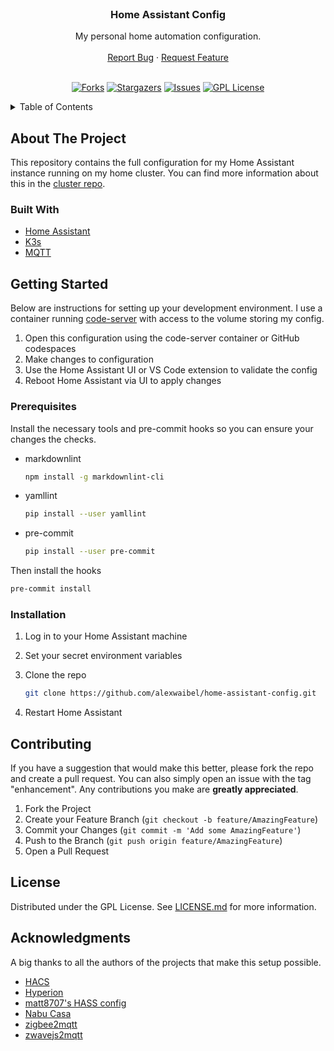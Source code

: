 <!-- markdownlint-disable MD033 MD041 -->
<br />
<div align="center">
  <h3 align="center">Home Assistant Config</h3>

  <p align="center">
    My personal home automation configuration.
    <br />
    <br />
    <a href="https://github.com/alexwaibel/home-assistant-config/issues">Report Bug</a>
    ·
    <a href="https://github.com/alexwaibel/home-assistant-config/issues">Request Feature</a>
    <br />
    <br />
  </p>

[![Forks][forks-shield]][forks-url]
[![Stargazers][stars-shield]][stars-url]
[![Issues][issues-shield]][issues-url]
[![GPL License][license-shield]][license-url]

</div>

<details>
  <summary>Table of Contents</summary>
  <ol>
    <li>
      <a href="#about-the-project">About The Project</a>
      <ul>
        <li><a href="#built-with">Built With</a></li>
      </ul>
    </li>
    <li>
      <a href="#getting-started">Getting Started</a>
      <ul>
        <li><a href="#prerequisites">Prerequisites</a></li>
        <li><a href="#installation">Installation</a></li>
      </ul>
    </li>
    <li><a href="#contributing">Contributing</a></li>
    <li><a href="#license">License</a></li>
    <li><a href="#acknowledgments">Acknowledgments</a></li>
  </ol>
</details>

<!-- markdownlint-enable MD033 -->

## About The Project

This repository contains the full configuration for my Home Assistant instance running on my home cluster. You can find more information about this in the [cluster repo](https://github.com/alexwaibel/home-cluster).

### Built With

* [Home Assistant](https://www.home-assistant.io/)
* [K3s](https://k3s.io/)
* [MQTT](https://mqtt.org/)

## Getting Started

Below are instructions for setting up your development environment. I use a container running [code-server](https://github.com/cdr/code-server) with access to the volume storing my config.

1. Open this configuration using the code-server container or GitHub codespaces
1. Make changes to configuration
1. Use the Home Assistant UI or VS Code extension to validate the config
1. Reboot Home Assistant via UI to apply changes

### Prerequisites

Install the necessary tools and pre-commit hooks so you can ensure your changes the checks.

* markdownlint

  ```sh
  npm install -g markdownlint-cli
  ```

* yamllint

  ```sh
  pip install --user yamllint
  ```

* pre-commit

  ```sh
  pip install --user pre-commit
  ```

Then install the hooks

```sh
pre-commit install
```

### Installation

1. Log in to your Home Assistant machine
1. Set your secret environment variables
1. Clone the repo

   ```sh
   git clone https://github.com/alexwaibel/home-assistant-config.git
   ```

1. Restart Home Assistant

## Contributing

If you have a suggestion that would make this better, please fork the repo and create a pull request. You can also simply open an issue with the tag "enhancement". Any contributions you make are **greatly appreciated**.

1. Fork the Project
2. Create your Feature Branch (`git checkout -b feature/AmazingFeature`)
3. Commit your Changes (`git commit -m 'Add some AmazingFeature'`)
4. Push to the Branch (`git push origin feature/AmazingFeature`)
5. Open a Pull Request

## License

Distributed under the GPL License. See [LICENSE.md](LICENSE.md) for more information.

## Acknowledgments

A big thanks to all the authors of the projects that make this setup possible.

* [HACS](https://hacs.xyz/)
* [Hyperion](https://docs.hyperion-project.org/)
* [matt8707's HASS config](https://github.com/matt8707/hass-config)
* [Nabu Casa](https://www.nabucasa.com/)
* [zigbee2mqtt](https://www.zigbee2mqtt.io/)
* [zwavejs2mqtt](https://github.com/zwave-js/zwavejs2mqtt)

<!-- MARKDOWN LINKS & IMAGES -->
<!-- https://www.markdownguide.org/basic-syntax/#reference-style-links -->
[forks-shield]: https://img.shields.io/github/forks/alexwaibel/home-assistant-config.svg?style=for-the-badge
[forks-url]: https://github.com/alexwaibel/home-assistant-config/network/members
[stars-shield]: https://img.shields.io/github/stars/alexwaibel/home-assistant-config.svg?style=for-the-badge
[stars-url]: https://github.com/alexwaibel/home-assistant-config/stargazers
[issues-shield]: https://img.shields.io/github/issues/alexwaibel/home-assistant-config.svg?style=for-the-badge
[issues-url]: https://github.com/alexwaibel/home-assistant-config/issues
[license-shield]: https://img.shields.io/github/license/alexwaibel/home-assistant-config.svg?style=for-the-badge
[license-url]: https://github.com/alexwaibel/home-assistant-config/blob/main/LICENSE.txt
[product-screenshot]: images/screenshot.png
